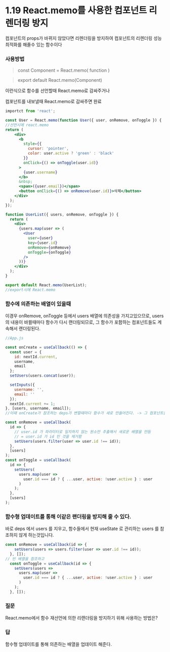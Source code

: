 # 1.19 React.memo를 사용한 컴포넌트 리렌더링 방지

컴포넌트의 props가 바뀌지 않았다면 리렌더링을 방지하여 컴포넌트의 리렌더링 성능 최적화를 해줄수 있는 함수이다

### 사용방법

> const Component = React.memo( function )

> export default React.memo(Component)

이런식으로 함수를 선언할때 React.memo로 감싸주거나

컴포넌트를 내보낼때 React.memo로 감싸주면 완료

```jsx
importct from 'react';

const User = React.memo(function User({ user, onRemove, onToggle }) {
//선언시에 react.memo  
return (
    <div>
      <b
        style={{
          cursor: 'pointer',
          color: user.active ? 'green' : 'black'
        }}
        onClick={() => onToggle(user.id)}
      >
        {user.username}
      </b>
      &nbsp;
      <span>({user.email})</span>
      <button onClick={() => onRemove(user.id)}>삭제</button>
    </div>
  );
});

function UserList({ users, onRemove, onToggle }) {
  return (
    <div>
      {users.map(user => (
        <User
          user={user}
          key={user.id}
          onRemove={onRemove}
          onToggle={onToggle}
        />
      ))}
    </div>
  );
}

export default React.memo(UserList);
//export시에 React.memo

```

### 함수에 의존하는 배열이 있을때

이경우 onRemove, onToggle 등에서 users 배열에 의존성을 가지고있으므로, users의 내용이 바뀔때마다 함수가 다시 랜더링되므로, 그 함수가 포함하는 컴포넌트들도 계속해서 랜더링된다.

```jsx
//App.js

const onCreate = useCallback(() => {
  const user = {
    id: nextId.current,
    username,
    email
  };
  setUsers(users.concat(user));

  setInputs({
    username: '',
    email: ''
  });
  nextId.current += 1;
}, [users, username, email]);
//이때 onCreate가 참조하는 deps가 변할때마다 함수가 새로 만들어진다. -> 그 컴포넌트들도 다시랜더링 된다

const onRemove = useCallback(
  id => {
    // user.id 가 파라미터로 일치하지 않는 원소만 추출해서 새로운 배열을 만듬
    // = user.id 가 id 인 것을 제거함
    setUsers(users.filter(user => user.id !== id));
  },
  [users]
);
const onToggle = useCallback(
  id => {
    setUsers(
      users.map(user =>
        user.id === id ? { ...user, active: !user.active } : user
      )
    );
  },
  [users]
);

```

### 함수형 업데이트를 통해 이같은 랜더링을 방지해 줄 수 있다.

바로 deps 에서 users 를 지우고, 함수들에서 현재 useState 로 관리하는 users 를 참조하지 않게 하는것입니다. 

```jsx
const onRemove = useCallback(id => {
    setUsers(users => users.filter(user => user.id !== id));
  }, []);
// 빈 배열을 참조하고 
  const onToggle = useCallback(id => {
    setUsers(users =>
      users.map(user =>
        user.id === id ? { ...user, active: !user.active } : user
      )
    );
  }, []);
```

### 질문

React.memo에서 함수 재선언에 의한 리랜더링을 방지하기 위해 사용하는 방법은?

### 답

함수형 업데이트를 통해 의존하는 배열을 업데이트 해준다.
